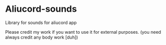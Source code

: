# Aliucord-sounds
Library for sounds for aliucord app

Please credit my work if you want to use
it for external purposes. (you need always
credit any body work [duh])